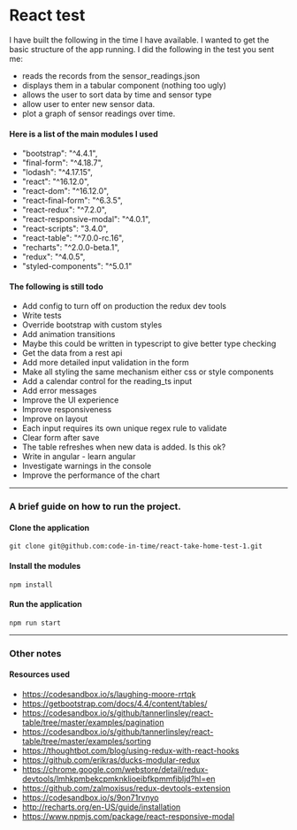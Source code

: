 # React test

I have built the following in the time I have available.
I wanted to get the basic structure of the app running.
I did the following in the test you sent me:
 - reads the records from the sensor_readings.json
 - displays them in a tabular component (nothing too ugly)
 - allows the user to sort data by time and sensor type
 - allow user to enter new sensor data.
 - plot a graph of sensor readings over time.

 #### Here is a list of the main modules I used
  - "bootstrap": "^4.4.1",
  - "final-form": "^4.18.7",
  - "lodash": "^4.17.15",
  - "react": "^16.12.0",
  - "react-dom": "^16.12.0",
  - "react-final-form": "^6.3.5",
  - "react-redux": "^7.2.0",
  - "react-responsive-modal": "^4.0.1",
  - "react-scripts": "3.4.0",
  - "react-table": "^7.0.0-rc.16",
  - "recharts": "^2.0.0-beta.1",
  - "redux": "^4.0.5",
  - "styled-components": "^5.0.1"

#### The following is still todo
- Add config to turn off on production the redux dev tools
- Write tests
- Override bootstrap with custom styles
- Add animation transitions
- Maybe this could be written in typescript to give better type checking
- Get the data from a rest api
- Add more detailed input validation in the form
- Make all styling the same mechanism either css or style components
- Add a calendar control for the reading_ts input
- Add error messages
- Improve the UI experience
- Improve responsiveness
- Improve on layout
- Each input requires its own unique regex rule to validate
- Clear form after save
- The table refreshes when new data is added. Is this ok?
- Write in angular - learn angular
- Investigate warnings in the console
- Improve the performance of the chart


-----------
### A brief guide on how to run the project.

#### Clone the application
```
git clone git@github.com:code-in-time/react-take-home-test-1.git
```

#### Install the modules
``` 
npm install
```

#### Run the application
``` 
npm run start
```

-----------
### Other notes

 #### Resources used
- https://codesandbox.io/s/laughing-moore-rrtqk
- https://getbootstrap.com/docs/4.4/content/tables/
- https://codesandbox.io/s/github/tannerlinsley/react-table/tree/master/examples/pagination
- https://codesandbox.io/s/github/tannerlinsley/react-table/tree/master/examples/sorting
- https://thoughtbot.com/blog/using-redux-with-react-hooks
- https://github.com/erikras/ducks-modular-redux
- https://chrome.google.com/webstore/detail/redux-devtools/lmhkpmbekcpmknklioeibfkpmmfibljd?hl=en
- https://github.com/zalmoxisus/redux-devtools-extension
- https://codesandbox.io/s/9on71rvnyo
- http://recharts.org/en-US/guide/installation
- https://www.npmjs.com/package/react-responsive-modal
